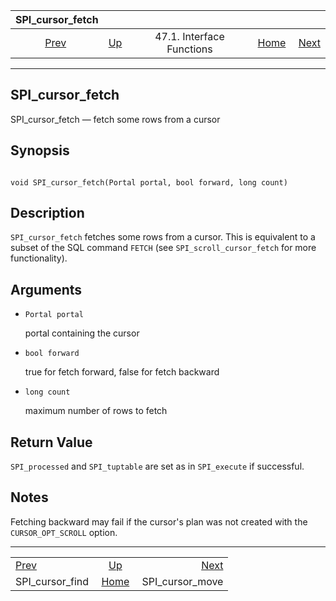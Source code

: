 <!--?xml version="1.0" encoding="UTF-8" standalone="no"?-->

|                  SPI\_cursor\_fetch                 |                                                      |                           |                                                       |                                                     |
| :-------------------------------------------------: | :--------------------------------------------------- | :-----------------------: | ----------------------------------------------------: | --------------------------------------------------: |
| [Prev](spi-spi-cursor-find.html "SPI_cursor_find")  | [Up](spi-interface.html "47.1. Interface Functions") | 47.1. Interface Functions | [Home](index.html "PostgreSQL 17devel Documentation") |  [Next](spi-spi-cursor-move.html "SPI_cursor_move") |

***

[]()

## SPI\_cursor\_fetch

SPI\_cursor\_fetch — fetch some rows from a cursor

## Synopsis

```

void SPI_cursor_fetch(Portal portal, bool forward, long count)
```

## Description

`SPI_cursor_fetch` fetches some rows from a cursor. This is equivalent to a subset of the SQL command `FETCH` (see `SPI_scroll_cursor_fetch` for more functionality).

## Arguments

*   `Portal portal`

    portal containing the cursor

*   `bool forward`

    true for fetch forward, false for fetch backward

*   `long count`

    maximum number of rows to fetch

## Return Value

`SPI_processed` and `SPI_tuptable` are set as in `SPI_execute` if successful.

## Notes

Fetching backward may fail if the cursor's plan was not created with the `CURSOR_OPT_SCROLL` option.

***

|                                                     |                                                       |                                                     |
| :-------------------------------------------------- | :---------------------------------------------------: | --------------------------------------------------: |
| [Prev](spi-spi-cursor-find.html "SPI_cursor_find")  |  [Up](spi-interface.html "47.1. Interface Functions") |  [Next](spi-spi-cursor-move.html "SPI_cursor_move") |
| SPI\_cursor\_find                                   | [Home](index.html "PostgreSQL 17devel Documentation") |                                   SPI\_cursor\_move |
